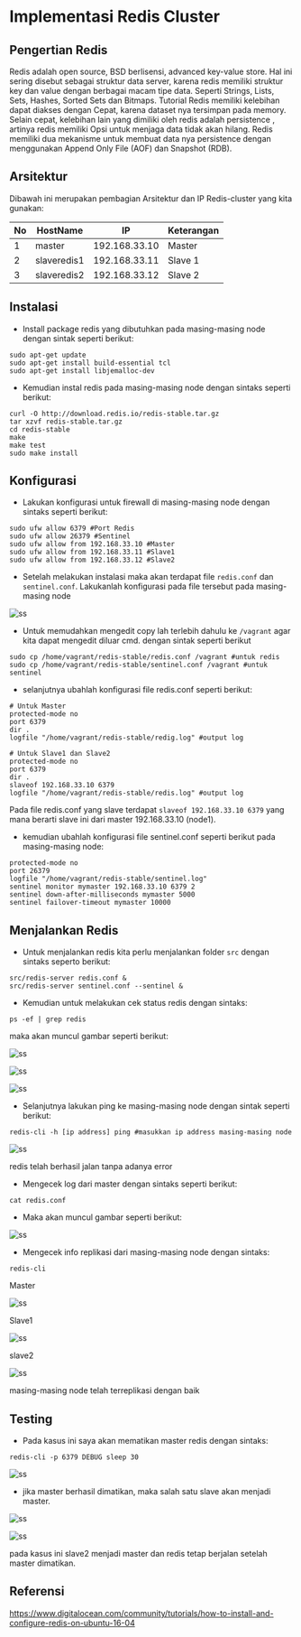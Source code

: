 # Implementasi Redis Cluster
## Pengertian Redis
Redis adalah open source, BSD berlisensi, advanced key-value store. Hal ini sering disebut sebagai struktur data server, karena redis memiliki struktur key dan value dengan berbagai macam tipe data. Seperti Strings, Lists, Sets, Hashes, Sorted Sets dan Bitmaps. Tutorial Redis memiliki kelebihan dapat diakses dengan Cepat, karena dataset nya tersimpan pada memory. Selain cepat, kelebihan lain yang dimiliki oleh redis adalah persistence , artinya redis memiliki Opsi untuk menjaga data tidak akan hilang. Redis memiliki dua mekanisme untuk membuat data nya persistence dengan menggunakan Append Only File (AOF) dan Snapshot (RDB).

## Arsitektur
Dibawah ini merupakan pembagian Arsitektur dan IP Redis-cluster yang kita gunakan:

No | HostName |    IP    | Keterangan  |
---|----------|----------|-------------|
1  |master    |192.168.33.10 |Master|
2 |slaveredis1|192.168.33.11|Slave 1|
3 |slaveredis2|192.168.33.12|Slave 2|

## Instalasi
- Install package redis yang dibutuhkan pada masing-masing node dengan sintak seperti berikut:
```
sudo apt-get update 
sudo apt-get install build-essential tcl
sudo apt-get install libjemalloc-dev
```
- Kemudian instal redis pada masing-masing node dengan sintaks seperti berikut:
```
curl -O http://download.redis.io/redis-stable.tar.gz
tar xzvf redis-stable.tar.gz
cd redis-stable
make
make test
sudo make install
```

## Konfigurasi
- Lakukan konfigurasi untuk firewall di masing-masing node dengan sintaks seperti berikut:
```
sudo ufw allow 6379 #Port Redis
sudo ufw allow 26379 #Sentinel
sudo ufw allow from 192.168.33.10 #Master
sudo ufw allow from 192.168.33.11 #Slave1
sudo ufw allow from 192.168.33.12 #Slave2
```
- Setelah melakukan instalasi maka akan terdapat file ```redis.conf``` dan ```sentinel.conf```. Lakukanlah konfigurasi pada file tersebut pada masing-masing node

![ss](https://github.com/Nirmala01/Basis-Data-Terdistribusi-BDT-/blob/master/Tugas%205%20Implementasi%20Redis/ss/ls.PNG)

- Untuk memudahkan mengedit copy lah terlebih dahulu ke ```/vagrant``` agar kita dapat mengedit diluar cmd. dengan sintak seperti berikut
```
sudo cp /home/vagrant/redis-stable/redis.conf /vagrant #untuk redis
sudo cp /home/vagrant/redis-stable/sentinel.conf /vagrant #untuk sentinel
```

- selanjutnya ubahlah konfigurasi file redis.conf seperti berikut:
```
# Untuk Master
protected-mode no
port 6379
dir .
logfile "/home/vagrant/redis-stable/redig.log" #output log
```
```
# Untuk Slave1 dan Slave2
protected-mode no
port 6379
dir .
slaveof 192.168.33.10 6379
logfile "/home/vagrant/redis-stable/redis.log" #output log
```
Pada file redis.conf yang slave terdapat ```slaveof 192.168.33.10 6379``` yang mana berarti slave ini dari master 192.168.33.10 (node1).

- kemudian ubahlah konfigurasi file sentinel.conf seperti berikut pada masing-masing node:
```
protected-mode no
port 26379
logfile "/home/vagrant/redis-stable/sentinel.log"
sentinel monitor mymaster 192.168.33.10 6379 2
sentinel down-after-milliseconds mymaster 5000
sentinel failover-timeout mymaster 10000
```

## Menjalankan Redis
- Untuk menjalankan redis kita perlu menjalankan folder ```src``` dengan sintaks seperto berikut:
```
src/redis-server redis.conf &
src/redis-server sentinel.conf --sentinel &
```
- Kemudian untuk melakukan cek status redis dengan sintaks:
```
ps -ef | grep redis
```
maka akan muncul gambar seperti berikut:

![ss](https://github.com/Nirmala01/Basis-Data-Terdistribusi-BDT-/blob/master/Tugas%205%20Implementasi%20Redis/ss/mastercek.PNG)

![ss](https://github.com/Nirmala01/Basis-Data-Terdistribusi-BDT-/blob/master/Tugas%205%20Implementasi%20Redis/ss/slave1cek.PNG)

![ss](https://github.com/Nirmala01/Basis-Data-Terdistribusi-BDT-/blob/master/Tugas%205%20Implementasi%20Redis/ss/slave2cek.PNG)

- Selanjutnya lakukan ping ke masing-masing node dengan sintak seperti berikut:
```
redis-cli -h [ip address] ping #masukkan ip address masing-masing node
```
![ss](https://github.com/Nirmala01/Basis-Data-Terdistribusi-BDT-/blob/master/Tugas%205%20Implementasi%20Redis/ss/pingnode.PNG)

redis telah berhasil jalan tanpa adanya error

- Mengecek log dari master dengan sintaks seperti berikut:
```
cat redis.conf
```
- Maka akan muncul gambar seperti berikut:

![ss](https://github.com/Nirmala01/Basis-Data-Terdistribusi-BDT-/blob/master/Tugas%205%20Implementasi%20Redis/ss/cekredislogMaster1.PNG)

- Mengecek info replikasi dari masing-masing node dengan sintaks:
```
redis-cli
```
Master

![ss](https://github.com/Nirmala01/Basis-Data-Terdistribusi-BDT-/blob/master/Tugas%205%20Implementasi%20Redis/ss/inforeplimaster.PNG)

Slave1

![ss](https://github.com/Nirmala01/Basis-Data-Terdistribusi-BDT-/blob/master/Tugas%205%20Implementasi%20Redis/ss/inforeplislave1.PNG)

slave2

![ss](https://github.com/Nirmala01/Basis-Data-Terdistribusi-BDT-/blob/master/Tugas%205%20Implementasi%20Redis/ss/cekreplislave2.PNG)

masing-masing node telah terreplikasi dengan baik 

## Testing
- Pada kasus ini saya akan mematikan master redis dengan sintaks:
```
redis-cli -p 6379 DEBUG sleep 30
```
![ss](https://github.com/Nirmala01/Basis-Data-Terdistribusi-BDT-/blob/master/Tugas%205%20Implementasi%20Redis/ss/masterdimatikan.PNG)

- jika master berhasil dimatikan, maka salah satu slave akan menjadi master.

![ss](https://github.com/Nirmala01/Basis-Data-Terdistribusi-BDT-/blob/master/Tugas%205%20Implementasi%20Redis/ss/inforeplislave1setlahmastermati.PNG)

![ss](https://github.com/Nirmala01/Basis-Data-Terdistribusi-BDT-/blob/master/Tugas%205%20Implementasi%20Redis/ss/inforeplislave2setelahmasterdimatikan.PNG)

pada kasus ini slave2 menjadi master dan redis tetap berjalan setelah master dimatikan.

## Referensi
https://www.digitalocean.com/community/tutorials/how-to-install-and-configure-redis-on-ubuntu-16-04




